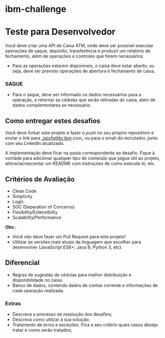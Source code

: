 # ibm-challenge
# Teste para Desenvolvedor

Você deve criar uma API de Caixa ATM, onde deve ser possível executar
operações de saque, depósito, transferência e produzir um relatório de fechamento, 
além de operações e controles que forem necessários.

* Para as operações estarem disponiveis, o caixa deve estar aberto, ou seja, deve ser previsto operações de abertura e fechamento de caixa.

### SAQUE
 - Para o saque, deve ser informado os dados necessários para a operação, e retornar as cédulas que serão retiradas do caixa, além de dados complementares se necessário.
 



## Como entregar estes desafios
Você deve forkar este projeto e fazer o *push* no seu próprio repositório e enviar o link para _taisfg@br.ibm.com_ ou para o email do recrutador, junto com seu LinkedIn atualizado.

A implementação deve ficar na pasta correspondente ao desafio. Fique à vontade para adicionar qualquer tipo de conteúdo que julgue útil ao projeto, alterar/acrescentar um README com instruções de como executá-lo, etc.

## Critérios de Avaliação
- Clean Code
- Simplicity
- Logic
- SOC (Separation of Concerns)
- Flexibility/Extensibility
- Scalability/Performance
  
**Obs.**:
- Você não deve fazer um Pull Request para este projeto!
- Utilizar as versões mais atuais da linguagem que escolher para desenvolver (JavaScript ES6+; Java 8; Python 3, etc).

## Diferencial
- Regras de sugestão de cédulas para melhor distribuição e disponibilidade no caixa.
- Banco de dados, contendo dados de contas corrente e informações de cada operação realizada.

### Extras

- Descreva o processo de resolução dos desafios;
- Descreva como utilizar a sua solução;
- Tratamento de erros e exceções. Fica a seu critério quais casos deseja tratar e como serão tratados;

